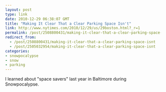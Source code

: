 ```yaml
---
layout: post
type: link
date: 2010-12-29 06:38:07 GMT
title: "Making It Clear That a Clear Parking Space Isn't"
link: http://www.nytimes.com/2010/12/29/us/29boston.html?_r=1
permalink: /post/2508800431/making-it-clear-that-a-clear-parking-space-isnt
redirect_from: 
  - /post/2508800431/making-it-clear-that-a-clear-parking-space-isnt
  - /post/2505032954/making-it-clear-that-a-clear-parking-space-isnt
categories:
- snowpocalypse
- snow
- parking
---
```

I learned about "space savers" last year in Baltimore during Snowpocalypse.